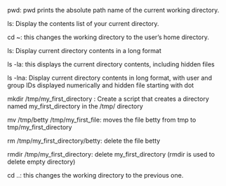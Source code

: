 pwd: pwd prints the absolute path name of the current working directory.

ls: Display the contents list of your current directory.

cd ~: this changes the working directory to the user’s home directory.

ls: Display current directory contents in a long format

ls -la: this displays the current directory contents, including hidden files

ls -lna: Display current directory contents in long format, with user and group IDs displayed numerically and hidden file starting with dot 

mkdir /tmp/my_first_directory : Create a script that creates a directory named my_first_directory in the /tmp/ directory

mv /tmp/betty /tmp/my_first_file: moves the file betty from tmp to tmp/my_first_directory

rm /tmp/my_first_directory/betty: delete the file betty

rmdir /tmp/my_first_directory: delete my_first_directory (rmdir is used to delete empty directory)

cd ..: this  changes the working directory to the previous one.  
